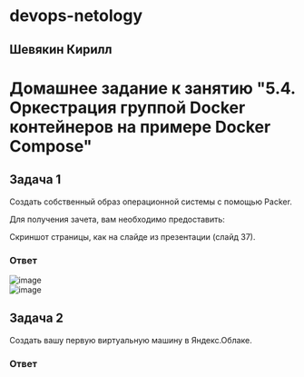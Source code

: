 # devops-netology  
## Шевякин Кирилл  

# Домашнее задание к занятию "5.4. Оркестрация группой Docker контейнеров на примере Docker Compose"  

## Задача 1  

Создать собственный образ операционной системы с помощью Packer.

Для получения зачета, вам необходимо предоставить:

Скриншот страницы, как на слайде из презентации (слайд 37).

### Ответ  

![image](https://user-images.githubusercontent.com/93198418/165493789-0bfd435a-56d5-419b-aaa0-5401435ec129.png)  
![image](https://user-images.githubusercontent.com/93198418/165494056-3bbcbef0-34f2-4401-8cd3-af1a4e8ee581.png)  

## Задача 2  

Создать вашу первую виртуальную машину в Яндекс.Облаке.

### Ответ  




